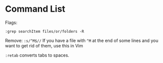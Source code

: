 # Command List


Flags:

`:grep searchItem files/or/folders -R`

Remove:
`:s/^M$//` If you have a file with `^M` at the end of some lines and you want to get rid of them, use this in Vim


`:retab` converts tabs to spaces.

